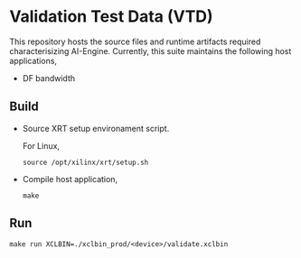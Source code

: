 # Validation Test Data (VTD)

This repository hosts the source files and runtime artifacts required characterisizing AI-Engine. Currently, this suite maintains the following host  applications,
- DF bandwidth 
    

## Build
- Source XRT setup environament script.

  For Linux,
  ```
  source /opt/xilinx/xrt/setup.sh
  ```
- Compile host application,

  ```
  make
  ```
## Run

```
make run XCLBIN=./xclbin_prod/<device>/validate.xclbin
```
